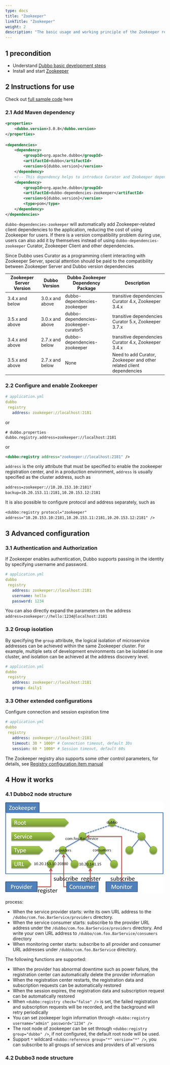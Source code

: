 ```yaml
---
type: docs
title: "Zookeeper"
linkTitle: "Zookeeper"
weight: 2
description: "The basic usage and working principle of the Zookeeper registry."
---
```


## 1 precondition
* Understand [Dubbo basic development steps](../../../quick-start/spring-boot/)
* Install and start [Zookeeper](https://zookeeper.apache.org/)

## 2 Instructions for use
Check out [full sample code](https://github.com/apache/dubbo-samples/tree/master/3-extensions/registry/dubbo-samples-zookeeper) here

### 2.1 Add Maven dependency
```xml
<properties>
    <dubbo.version>3.0.8</dubbo.version>
</properties>

<dependencies>
    <dependency>
        <groupId>org.apache.dubbo</groupId>
        <artifactId>dubbo</artifactId>
        <version>${dubbo.version}</version>
    </dependency>
    <!-- This dependency helps to introduce Curator and Zookeeper dependencies that are necessary for Dubbo to work with zookeeper as transitive dependencies -->
    <dependency>
        <groupId>org.apache.dubbo</groupId>
        <artifactId>dubbo-dependencies-zookeeper</artifactId>
        <version>${dubbo.version}</version>
        <type>pom</type>
    </dependency>
</dependencies>
```

`dubbo-dependencies-zookeeper` will automatically add Zookeeper-related client dependencies to the application, reducing the cost of using Zookeeper for users. If there is a version compatibility problem during use, users can also add it by themselves instead of using `dubbo-dependencies-zookeeper` Curator, Zookeeper Client and other dependencies.

Since Dubbo uses Curator as a programming client interacting with Zookeeper Server, special attention should be paid to the compatibility between Zookeeper Server and Dubbo version dependencies

|Zookeeper Server Version|Dubbo Version|Dubbo Zookeeper Dependency Package|Description|
|-----|-----|-----|-----|
|3.4.x and below|3.0.x and above|dubbo-dependencies-zookeeper|transitive dependencies Curator 4.x, Zookeeper 3.4.x|
|3.5.x and above|3.0.x and above|dubbo-dependencies-zookeeper-curator5|transitive dependencies Curator 5.x, Zookeeper 3.7.x|
|3.4.x and above|2.7.x and below|dubbo-dependencies-zookeeper|transitive dependencies Curator 4.x, Zookeeper 3.4.x|
|3.5.x and above|2.7.x and below|None|Need to add Curator, Zookeeper and other related client dependencies|

### 2.2 Configure and enable Zookeeper
```yaml
# application.yml
dubbo
 registry
   address: zookeeper://localhost:2181
```
or
```properties
# dubbo.properties
dubbo.registry.address=zookeeper://localhost:2181
```
or
```xml
<dubbo:registry address="zookeeper://localhost:2181" />
```

`address` is the only attribute that must be specified to enable the zookeeper registration center, and in a production environment, `address` is usually specified as the cluster address, such as

`address=zookeeper://10.20.153.10:2181?backup=10.20.153.11:2181,10.20.153.12:2181`

It is also possible to configure protocol and address separately, such as

`<dubbo:registry protocol="zookeeper" address="10.20.153.10:2181,10.20.153.11:2181,10.20.153.12:2181" />`

## 3 Advanced configuration
### 3.1 Authentication and Authorization

If Zookeeper enables authentication, Dubbo supports passing in the identity by specifying username and password.

```yaml
# application.yml
dubbo
 registry
   address: zookeeper://localhost:2181
   username: hello
   password: 1234
```

You can also directly expand the parameters on the address `address=zookeeper://hello:1234@localhost:2181`

### 3.2 Group isolation
By specifying the `group` attribute, the logical isolation of microservice addresses can be achieved within the same Zookeeper cluster. For example, multiple sets of development environments can be isolated in one cluster, and isolation can be achieved at the address discovery level.

```yaml
# application.yml
dubbo
 registry
   address: zookeeper://localhost:2181
   group: daily1
```
### 3.3 Other extended configurations
Configure connection and session expiration time
```yaml
# application.yml
dubbo
 registry
   address: zookeeper://localhost:2181
   timeout: 30 * 1000* # Connection timeout, default 30s
   session: 60 * 1000* # Session timeout, default 60s
```

The Zookeeper registry also supports some other control parameters, for details, see [Registry configuration item manual](../../config/properties#registry)

## 4 How it works
### 4.1 Dubbo2 node structure

![/user-guide/images/zookeeper.jpg](/imgs/user/zookeeper.jpg)

process:
* When the service provider starts: write its own URL address to the `/dubbo/com.foo.BarService/providers` directory.
* When the service consumer starts: subscribe to the provider URL address under the `/dubbo/com.foo.BarService/providers` directory. And write your own URL address to `/dubbo/com.foo.BarService/consumers` directory
* When monitoring center starts: subscribe to all provider and consumer URL addresses under `/dubbo/com.foo.BarService` directory.

The following functions are supported:

* When the provider has abnormal downtime such as power failure, the registration center can automatically delete the provider information
* When the registration center restarts, the registration data and subscription requests can be automatically restored
* When the session expires, the registration data and subscription request can be automatically restored
* When `<dubbo:registry check="false" />` is set, the failed registration and subscription requests will be recorded, and the background will retry periodically
* You can set zookeeper login information through `<dubbo:registry username="admin" password="1234" />`
* The root node of zookeeper can be set through `<dubbo:registry group="dubbo" />`, if not configured, the default root node will be used.
* Support `*` wildcard `<dubbo:reference group="*" version="*" />`, you can subscribe to all groups of services and providers of all versions

### 4.2 Dubbo3 node structure